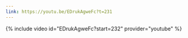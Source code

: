 ```yaml
---
link: https://youtu.be/EDrukAgweFc?t=231
---
```

{% include video id="EDrukAgweFc?start=232" provider="youtube" %}
